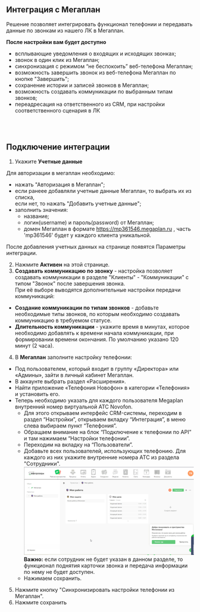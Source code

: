 ## Интеграция с Мегаплан <br />  

Решение позволяет интегрировать функционал телефонии и передавать данные по звонкам  из нашего ЛК в Мегаплан. <br />  

**После настройки вам будет доступно** <br />

- всплывающие уведомления о входящих и исходящих звонках;
- звонок в один клик из Мегаплан;
- синхронизация с режимом “не беспокоить” веб-телефона Мегаплан;
- возможность завершить звонок из веб-телефона Мегаплан по кнопке "Завершить";
- сохранение истории и записей звонков в Мегаплан;
- возможность создавать коммуникации по выбранным типам звонков;
- переадресация на ответственного из CRM, при настройки соответственного сценария в ЛК <br />

<br />
<br />

## Подключение интеграции  <br />

1. Укажите **Учетные данные** <br /> 

Для авторизации в мегаплан необходимо: <br />  

- нажать "Авторизация в Мегаплан";
- если ранеее добавляли учетные данные Мегаплан, то выбрать их из списка, <br /> 
если нет, то нажать "Добавить учетные данные";
- заполнить значения:
  - название;
  - логин(username) и пароль(password) от Мегаплан;
  - домен Мегаплан в формате https://mp361546.megaplan.ru , часть 'mp361546' будет у каждого клиента уникальной.
    
После добавления учетных данных на странице появятся Параметры интеграции.

2. Нажмите **Активен** на этой странице. <br />
3. **Создавать коммуникацию по звонку** - настройка позволяет создавать коммуникации в разделе "Клиенты" - "Коммуникации" с типом "Звонок" после завершения звонка. <br />
При её выборе выводятся дополнительные настройки передачи коммуникаций: <br />
  - **Создание коммуникации по типам звонков** - добавьте необходимые типы звонков, по которым необходимо создавать коммуникацию в требуемом статусе. <br />
  - **Длительность коммуникации** - укажите время в минутах, которое необходимо добавлять к времени начала коммуникации, при формировании времени окончания. По умолчанию указано 120 минут (2 часа). <br />
  
4. В **Мегаплан** заполните настройку телефонии: <br />  
 -  Под пользователем, который входит в группу «Директора» или «Админы», зайти в личный кабинет Мегаплан.
 -  В аккаунте выбрать раздел «Расширения».
 -  Найти приложение «Телефония Новофон» в категории «Телефония» и установить его.
 -  Теперь необходимо указать для каждого пользователя Megaplan внутренний номер виртуальной АТС Novofon. 
    - Для этого открываем интерфейс CRM-системы, переходим в раздел “Настройки”, открываем вкладку “Интеграция”, в меню слева выбираем пункт “Телефония”. 
    - Обращаем внимание на блок “Подключение к телефонии по API” и там нажимаем “Настройки телефонии”. 
    - Переходим на вкладку на “Пользователи”.
    - Добавьте всех пользователей, использующих телефонию. Для каждого из них укажите внутренние номера АТС из раздела "Сотрудники".  <br />
    ![image](megaplan_telephony.gif)
    **Важно:** если сотрудник не будет указан в данном разделе, то функционал поднятия карточки звонка и передача информации по нему не будет доступен. 
    - Нажимаем сохранить.  <br />
     
5. Нажмите кнопку "Синхронизировать настройки телефонии из Мегаплан". <br />  
6. Нажмите сохранить <br />  
